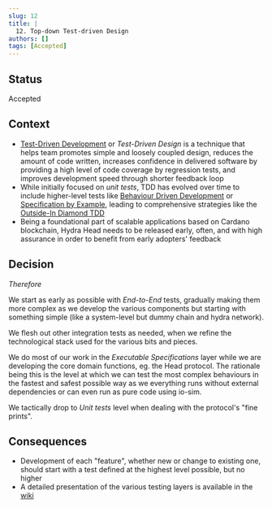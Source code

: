 ```yaml
---
slug: 12
title: | 
  12. Top-down Test-driven Design
authors: []
tags: [Accepted]
---
```


## Status

Accepted

## Context

* [Test-Driven Development](https://en.wikipedia.org/wiki/Test-driven_development) or _Test-Driven Design_ is a technique that helps team promotes simple and loosely coupled design, reduces the amount of code written, increases confidence in delivered software by providing a high level of code coverage by regression tests, and improves development speed through shorter feedback loop
* While initially focused on _unit tests_, TDD has evolved over time to include higher-level tests like [Behaviour Driven Development](https://en.wikipedia.org/wiki/Behavior-driven_development) or [Specification by Example](https://en.wikipedia.org/wiki/Specification_by_example), leading to comprehensive strategies like the [Outside-In Diamond TDD](http://tpierrain.blogspot.com/2021/03/outside-in-diamond-tdd-1-style-made.html)
* Being a foundational part of scalable applications based on Cardano blockchain, Hydra Head needs to be released early, often, and with high assurance in order to benefit from early adopters' feedback

## Decision

_Therefore_

We start as early as possible with _End-to-End_ tests, gradually making them more complex as we develop the various components but starting with something simple (like a system-level but dummy chain and hydra network).

We flesh out other integration tests as needed, when we refine the technological stack used for the various bits and pieces.

We do most of our work in the _Executable Specifications_ layer while we are developing the core domain functions, eg. the Head protocol. The rationale being this is the level at which we can test the most complex behaviours in the fastest and safest possible way as we everything runs without external dependencies or can even run as pure code using io-sim.

We tactically drop to _Unit tests_ level when dealing with the protocol's "fine prints".

## Consequences

* Development of each "feature", whether new or change to existing one, should start with a test defined at the highest level possible, but no higher
* A detailed presentation of the various testing layers is available in the [wiki](https://github.com/cardano-scaling/hydra/wiki/Testing-Strategy)
